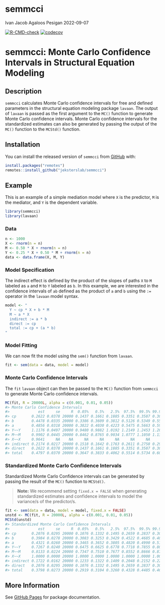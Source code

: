 semmcci
================
Ivan Jacob Agaloos Pesigan
2022-09-07

<!-- README.md is generated from README.Rmd. Please edit that file -->
<!-- badges: start -->

[![R-CMD-check](https://github.com/jeksterslab/semmcci/workflows/R-CMD-check/badge.svg)](https://github.com/jeksterslab/semmcci/actions)
[![codecov](https://codecov.io/gh/jeksterslab/semmcci/branch/main/graph/badge.svg)](https://codecov.io/gh/jeksterslab/semmcci)
<!-- badges: end -->

# semmcci: Monte Carlo Confidence Intervals in Structural Equation Modeling

## Description

`semmcci` calculates Monte Carlo confidence intervals for free and
defined parameters in the structural equation modeling package `lavaan`.
The output of `lavaan` is passed as the first argument to the `MC()`
function to generate Monte Carlo confidence intervals. Monte Carlo
confidence intervals for the standardized estimates can also be
generated by passing the output of the `MC()` function to the `MCStd()`
function.

## Installation

You can install the released version of `semmcci` from
[GitHub](https://github.com/jeksterslab/semmcci) with:

``` r
install.packages("remotes")
remotes::install_github("jeksterslab/semmcci")
```

## Example

This is an example of a simple mediation model where `X` is the
predictor, `M` is the mediator, and `Y` is the dependent variable.

``` r
library(semmcci)
library(lavaan)
```

### Data

``` r
n <- 1000
X <- rnorm(n = n)
M <- 0.50 * X + rnorm(n = n)
Y <- 0.25 * X + 0.50 * M + rnorm(n = n)
data <- data.frame(X, M, Y)
```

### Model Specification

The indirect effect is defined by the product of the slopes of paths `X`
to `M` labeled as `a` and `M` to `Y` labeled as `b`. In this example, we
are interested in the confidence intervals of `ab` defined as the
product of `a` and `b` using the `:=` operator in the `lavaan` model
syntax.

``` r
model <- "
  Y ~ cp * X + b * M
  M ~ a * X
  indirect := a * b
  direct := cp
  total := cp + (a * b)
"
```

### Model Fitting

We can now fit the model using the `sem()` function from `lavaan`.

``` r
fit <- sem(data = data, model = model)
```

### Monte Carlo Confidence Intervals

The `fit` `lavaan` object can then be passed to the `MC()` function from
`semmcci` to generate Monte Carlo confidence intervals.

``` r
MC(fit, R = 20000L, alpha = c(0.001, 0.01, 0.05))
#> Monte Carlo Confidence Intervals
#>             est     se     R  0.05%   0.5%   2.5%  97.5%  99.5% 99.95%
#> cp       0.2622 0.0378 20000 0.1437 0.1661 0.1885 0.3351 0.3587 0.3830
#> b        0.4478 0.0335 20000 0.3386 0.3609 0.3812 0.5126 0.5349 0.5586
#> a        0.4856 0.0318 20000 0.3822 0.4030 0.4223 0.5475 0.5663 0.5908
#> Y~~Y     1.1176 0.0497 20000 0.9480 0.9882 1.0192 1.2149 1.2453 1.2818
#> M~~M     0.9902 0.0445 20000 0.8462 0.8765 0.9034 1.0777 1.1050 1.1373
#> X~~X     0.9641     NA    NA     NA     NA     NA     NA     NA     NA
#> indirect 0.2174 0.0217 20000 0.1518 0.1642 0.1763 0.2611 0.2758 0.2950
#> direct   0.2622 0.0378 20000 0.1437 0.1661 0.1885 0.3351 0.3587 0.3830
#> total    0.4797 0.0370 20000 0.3647 0.3833 0.4062 0.5514 0.5734 0.6010
```

### Standardized Monte Carlo Confidence Intervals

Standardized Monte Carlo Confidence intervals can be generated by
passing the result of the `MC()` function to `MCStd()`.

> **Note:** We recommend setting `fixed.x = FALSE` when generating
> standardized estimates and confidence intervals to model the
> variance/s of the predictor/s.

``` r
fit <- sem(data = data, model = model, fixed.x = FALSE)
unstd <- MC(fit, R = 20000L, alpha = c(0.001, 0.01, 0.05))
MCStd(unstd)
#> Standardized Monte Carlo Confidence Intervals
#>             est     se     R  0.05%   0.5%   2.5%  97.5%  99.5% 99.95%
#> cp       0.2076 0.0295 20000 0.1076 0.1332 0.1495 0.2659 0.2837 0.3041
#> b        0.3984 0.0278 20000 0.3083 0.3253 0.3429 0.4522 0.4685 0.4884
#> a        0.4321 0.0260 20000 0.3465 0.3652 0.3805 0.4820 0.4990 0.5150
#> Y~~Y     0.7267 0.0240 20000 0.6475 0.6625 0.6778 0.7718 0.7855 0.8007
#> M~~M     0.8133 0.0224 20000 0.7347 0.7510 0.7677 0.8552 0.8666 0.8799
#> X~~X     1.0000 0.0000 20000 1.0000 1.0000 1.0000 1.0000 1.0000 1.0000
#> indirect 0.1722 0.0162 20000 0.1233 0.1322 0.1409 0.2048 0.2152 0.2286
#> direct   0.2076 0.0295 20000 0.1076 0.1332 0.1495 0.2659 0.2837 0.3041
#> total    0.3798 0.0273 20000 0.2919 0.3104 0.3260 0.4328 0.4485 0.4639
```

## More Information

See [GitHub Pages](https://jeksterslab.github.io/semmcci/index.html) for
package documentation.
